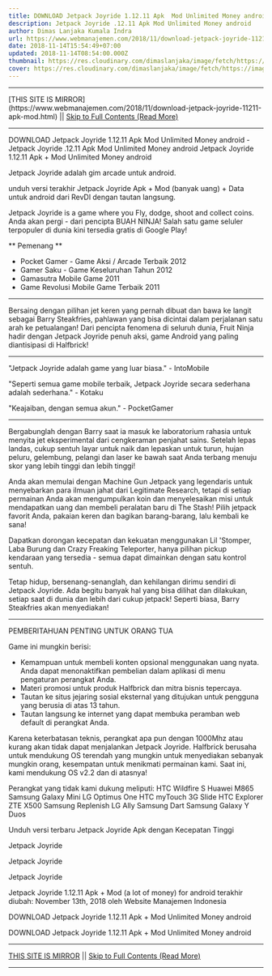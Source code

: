 ```yaml
---
title: DOWNLOAD Jetpack Joyride 1.12.11 Apk  Mod Unlimited Money android
description: Jetpack Joyride .12.11 Apk Mod Unlimited Money android
author: Dimas Lanjaka Kumala Indra
url: https://www.webmanajemen.com/2018/11/download-jetpack-joyride-11211-apk-mod.html
date: 2018-11-14T15:54:49+07:00
updated: 2018-11-14T08:54:00.000Z
thumbnail: https://res.cloudinary.com/dimaslanjaka/image/fetch/https://image.revdl.com/2015/01/Jetpack-Joyride-1.jpg
cover: https://res.cloudinary.com/dimaslanjaka/image/fetch/https://image.revdl.com/2015/01/Jetpack-Joyride-1.jpg
---
```


<hr/> [THIS SITE IS MIRROR](https://www.webmanajemen.com/2018/11/download-jetpack-joyride-11211-apk-mod.html) || <a href="https://www.webmanajemen.com/2018/11/download-jetpack-joyride-11211-apk-mod.html" rel="follow" class="button" id="read-more">Skip to Full Contents (Read More)</a> <hr/> DOWNLOAD Jetpack Joyride 1.12.11 Apk  Mod Unlimited Money android - Jetpack Joyride .12.11 Apk Mod Unlimited Money android Jetpack Joyride 1.12.11 Apk + Mod Unlimited Money android 
  
  
  
  Jetpack Joyride adalah gim arcade untuk android. 
  
  unduh versi terakhir Jetpack Joyride Apk + Mod (banyak uang) + Data untuk android dari RevDl dengan tautan langsung. 
  
 Jetpack Joyride is a game where you Fly, dodge, shoot and collect coins. 
   Anda akan pergi - dari pencipta BUAH NINJA!  Salah satu game seluler terpopuler di dunia kini tersedia gratis di Google Play! 
  
  ** Pemenang ** 
 - Pocket Gamer - Game Aksi / Arcade Terbaik 2012 
 - Gamer Saku - Game Keseluruhan Tahun 2012 
 - Gamasutra Mobile Game 2011 
 - Game Revolusi Mobile Game Terbaik 2011 
  
  **** 
  

  
  Bersaing dengan pilihan jet keren yang pernah dibuat dan bawa ke langit sebagai Barry Steakfries, pahlawan yang bisa dicintai dalam perjalanan satu arah ke petualangan!  Dari pencipta fenomena di seluruh dunia, Fruit Ninja hadir dengan Jetpack Joyride penuh aksi, game Android yang paling diantisipasi di Halfbrick! 
  
  **** 
  
  "Jetpack Joyride adalah game yang luar biasa." - IntoMobile 
  
  "Seperti semua game mobile terbaik, Jetpack Joyride secara sederhana adalah sederhana." - Kotaku 
  
  "Keajaiban, dengan semua akun." - PocketGamer 
  
  **** 
  
  Bergabunglah dengan Barry saat ia masuk ke laboratorium rahasia untuk menyita jet eksperimental dari cengkeraman penjahat sains.  Setelah lepas landas, cukup sentuh layar untuk naik dan lepaskan untuk turun, hujan peluru, gelembung, pelangi dan laser ke bawah saat Anda terbang menuju skor yang lebih tinggi dan lebih tinggi! 
  
  Anda akan memulai dengan Machine Gun Jetpack yang legendaris untuk menyebarkan para ilmuan jahat dari Legitimate Research, tetapi di setiap permainan Anda akan mengumpulkan koin dan menyelesaikan misi untuk mendapatkan uang dan membeli peralatan baru di The Stash!  Pilih jetpack favorit Anda, pakaian keren dan bagikan barang-barang, lalu kembali ke sana! 
  
  Dapatkan dorongan kecepatan dan kekuatan menggunakan Lil 'Stomper, Laba Burung dan Crazy Freaking Teleporter, hanya pilihan pickup kendaraan yang tersedia - semua dapat dimainkan dengan satu kontrol sentuh. 
  
  Tetap hidup, bersenang-senanglah, dan kehilangan dirimu sendiri di Jetpack Joyride.  Ada begitu banyak hal yang bisa dilihat dan dilakukan, setiap saat di dunia dan lebih dari cukup jetpack!  Seperti biasa, Barry Steakfries akan menyediakan! 
  
  **** 
  
  PEMBERITAHUAN PENTING UNTUK ORANG TUA 
  
  Game ini mungkin berisi: 
  
  - Kemampuan untuk membeli konten opsional menggunakan uang nyata.  Anda dapat menonaktifkan pembelian dalam aplikasi di menu pengaturan perangkat Anda. 
 - Materi promosi untuk produk Halfbrick dan mitra bisnis tepercaya. 
 - Tautan ke situs jejaring sosial eksternal yang ditujukan untuk pengguna yang berusia di atas 13 tahun. 
 - Tautan langsung ke internet yang dapat membuka peramban web default di perangkat Anda. 
  
  Karena keterbatasan teknis, perangkat apa pun dengan 1000Mhz atau kurang akan tidak dapat menjalankan Jetpack Joyride.  Halfbrick berusaha untuk mendukung OS terendah yang mungkin untuk menyediakan sebanyak mungkin orang, kesempatan untuk menikmati permainan kami.  Saat ini, kami mendukung OS v2.2 dan di atasnya! 
  
  Perangkat yang tidak kami dukung meliputi: 
 HTC Wildfire S 
 Huawei M865 
 Samsung Galaxy Mini 
 LG Optimus One 
 HTC myTouch 3G Slide 
 HTC Explorer 
 ZTE X500 
 Samsung Replenish 
 LG Ally 
 Samsung Dart 
 Samsung Galaxy Y Duos 
  
  Unduh versi terbaru Jetpack Joyride Apk   dengan Kecepatan Tinggi 
  
  
    
  Jetpack Joyride 
  
  
  
    
  Jetpack Joyride 
  
  
  
    
  Jetpack Joyride 
  
  
  Jetpack Joyride 1.12.11 Apk + Mod (a lot of money) for android terakhir diubah: November 13th, 2018 oleh Website Manajemen Indonesia 
  
  
  
  DOWNLOAD Jetpack Joyride 1.12.11 Apk + Mod Unlimited Money android 
  
 DOWNLOAD Jetpack Joyride 1.12.11 Apk + Mod Unlimited Money android <hr/> [THIS SITE IS MIRROR](https://www.webmanajemen.com/2018/11/download-jetpack-joyride-11211-apk-mod.html) || <a href="https://www.webmanajemen.com/2018/11/download-jetpack-joyride-11211-apk-mod.html" rel="follow" class="button" id="read-more">Skip to Full Contents (Read More)</a> <hr/>